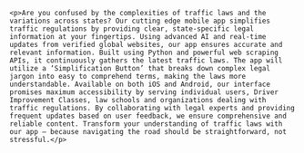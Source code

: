 <!DOCTYPE html>
<html lang="en">
<head>
    <meta charset="UTF-8">
    <meta name="viewport" content="width=device-width, initial-scale=1.0">
    <title>Traffic Tamer</title>
    <style>
        p:empty::before {
            content: "";
        }
        h1 {
            display: none;
        }
    </style>
</head>
<body>
    <h1>Traffic Tamer</h1>

    <p>Are you confused by the complexities of traffic laws and the variations across states? Our cutting edge mobile app simplifies traffic regulations by providing clear, state-specific legal information at your fingertips. Using advanced AI and real-time updates from verified global websites, our app ensures accurate and relevant information. Built using Python and powerful web scraping APIs, it continuously gathers the latest traffic laws. The app will utilize a ‘Simplification Button’ that breaks down complex legal jargon into easy to comprehend terms, making the laws more understandable. Available on both iOS and Android, our interface promises maximum accessibility by serving individual users, Driver Improvement Classes, law schools and organizations dealing with traffic regulations. By collaborating with legal experts and providing frequent updates based on user feedback, we ensure comprehensive and reliable content. Transform your understanding of traffic laws with our app – because navigating the road should be straightforward, not stressful.</p>
</body>
</html>
